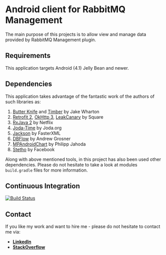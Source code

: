 # Android client for RabbitMQ Management

The main purpose of this projects is to allow view and manage data provided by RabbitMQ Management plugin.

## Requirements

This application targets Android (4.1) Jelly Bean and newer.

## Dependencies

This application takes advantage of the fantastic work of the authors of such libraries as:

1. [Butter Knife](https://github.com/JakeWharton/butterknife) and [Timber](https://github.com/JakeWharton/timber) by Jake Wharton
2. [Retrofit 2](https://github.com/square/retrofit), [OkHttp 3](https://github.com/square/okhttp), [LeakCanary](https://github.com/square/leakcanary) by Square
3. [RxJava 2](https://github.com/ReactiveX/RxJava/tree/2.x) by Netflix
4. [Joda-Time](https://github.com/JodaOrg/joda-time) by Joda.org
5. [Jackson](https://github.com/FasterXML/jackson) by FasterXML
6. [DBFlow](https://github.com/Raizlabs/DBFlow) by Andrew Grosner
7. [MPAndroidChart](https://github.com/PhilJay/MPAndroidChart) by Philipp Jahoda
8. [Stetho](https://github.com/facebook/stetho) by Facebook

Along with above mentioned tools, in this project has also been used other dependencies. Please do not hesitate to take a look at modules `build.gradle` files for more information.

## Continuous Integration

[![Build Status](https://travis-ci.org/tommus/rabbitmq-management-android.svg?branch=master)](https://travis-ci.org/tommus/rabbitmq-management-android)

## Contact

If you like my work and want to hire me - please do not hesitate to contact me via:

- [**LinkedIn**](https://www.linkedin.com/in/tomasz-dzieniak-09a70098)
- [**StackOverflow**](http://stackoverflow.com/users/2057291/tommus)

